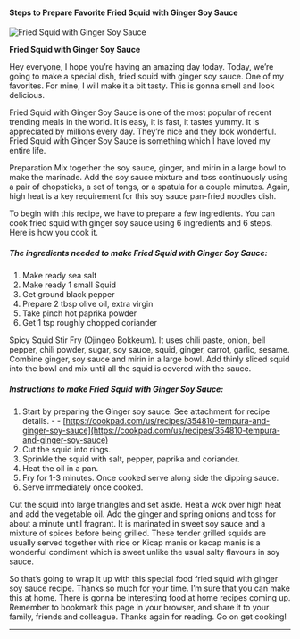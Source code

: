             

#### Steps to Prepare Favorite Fried Squid with Ginger Soy Sauce

![Fried Squid with Ginger Soy Sauce](https://img-global.cpcdn.com/recipes/5998184015855616/751x532cq70/fried-squid-with-ginger-soy-sauce-recipe-main-photo.jpg)

**Fried Squid with Ginger Soy Sauce**

Hey everyone, I hope you’re having an amazing day today. Today, we’re going to make a special dish, fried squid with ginger soy sauce. One of my favorites. For mine, I will make it a bit tasty. This is gonna smell and look delicious.

Fried Squid with Ginger Soy Sauce is one of the most popular of recent trending meals in the world. It is easy, it is fast, it tastes yummy. It is appreciated by millions every day. They’re nice and they look wonderful. Fried Squid with Ginger Soy Sauce is something which I have loved my entire life.

Preparation Mix together the soy sauce, ginger, and mirin in a large bowl to make the marinade. Add the soy sauce mixture and toss continuously using a pair of chopsticks, a set of tongs, or a spatula for a couple minutes. Again, high heat is a key requirement for this soy sauce pan-fried noodles dish.

To begin with this recipe, we have to prepare a few ingredients. You can cook fried squid with ginger soy sauce using 6 ingredients and 6 steps. Here is how you cook it.

##### The ingredients needed to make Fried Squid with Ginger Soy Sauce:

1.  Make ready sea salt
2.  Make ready 1 small Squid
3.  Get ground black pepper
4.  Prepare 2 tbsp olive oil, extra virgin
5.  Take pinch hot paprika powder
6.  Get 1 tsp roughly chopped coriander

Spicy Squid Stir Fry (Ojingeo Bokkeum). It uses chili paste, onion, bell pepper, chili powder, sugar, soy sauce, squid, ginger, carrot, garlic, sesame. Combine ginger, soy sauce and mirin in a large bowl. Add thinly sliced squid into the bowl and mix until all the squid is covered with the sauce.

##### Instructions to make Fried Squid with Ginger Soy Sauce:

1.  Start by preparing the Ginger soy sauce. See attachment for recipe details. - - [https://cookpad.com/us/recipes/354810-tempura-and-ginger-soy-sauce](https://cookpad.com/us/recipes/354810-tempura-and-ginger-soy-sauce)
2.  Cut the squid into rings.
3.  Sprinkle the squid with salt, pepper, paprika and coriander.
4.  Heat the oil in a pan.
5.  Fry for 1-3 minutes. Once cooked serve along side the dipping sauce.
6.  Serve immediately once cooked.

Cut the squid into large triangles and set aside. Heat a wok over high heat and add the vegetable oil. Add the ginger and spring onions and toss for about a minute until fragrant. It is marinated in sweet soy sauce and a mixture of spices before being grilled. These tender grilled squids are usually served together with rice or Kicap manis or kecap manis is a wonderful condiment which is sweet unlike the usual salty flavours in soy sauce.

So that’s going to wrap it up with this special food fried squid with ginger soy sauce recipe. Thanks so much for your time. I’m sure that you can make this at home. There is gonna be interesting food at home recipes coming up. Remember to bookmark this page in your browser, and share it to your family, friends and colleague. Thanks again for reading. Go on get cooking!

* * *
